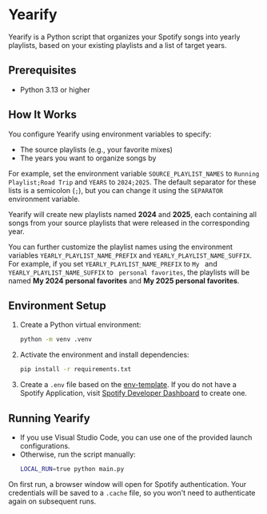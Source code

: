 # Yearify

Yearify is a Python script that organizes your Spotify songs into yearly playlists, based on your existing playlists and a list of target years.

## Prerequisites

- Python 3.13 or higher

## How It Works

You configure Yearify using environment variables to specify:
- The source playlists (e.g., your favorite mixes)
- The years you want to organize songs by

For example, set the environment variable `SOURCE_PLAYLIST_NAMES` to `Running Playlist;Road Trip` and `YEARS` to `2024;2025`. The default separator for these lists is a semicolon (`;`), but you can change it using the `SEPARATOR` environment variable.

Yearify will create new playlists named **2024** and **2025**, each containing all songs from your source playlists that were released in the corresponding year.

You can further customize the playlist names using the environment variables `YEARLY_PLAYLIST_NAME_PREFIX` and `YEARLY_PLAYLIST_NAME_SUFFIX`. For example, if you set `YEARLY_PLAYLIST_NAME_PREFIX` to `My ` and `YEARLY_PLAYLIST_NAME_SUFFIX` to ` personal favorites`, the playlists will be named **My 2024 personal favorites** and **My 2025 personal favorites**.

## Environment Setup

1. Create a Python virtual environment:
   ```bash
   python -m venv .venv
   ```
2. Activate the environment and install dependencies:
   ```bash
   pip install -r requirements.txt
   ```
3. Create a `.env` file based on the [env-template](./env-template). If you do not have a Spotify Application, visit [Spotify Developer Dashboard](https://developer.spotify.com) to create one.

## Running Yearify

- If you use Visual Studio Code, you can use one of the provided launch configurations.
- Otherwise, run the script manually:
  ```bash
  LOCAL_RUN=true python main.py
  ```

On first run, a browser window will open for Spotify authentication. Your credentials will be saved to a `.cache` file, so you won't need to authenticate again on subsequent runs.
